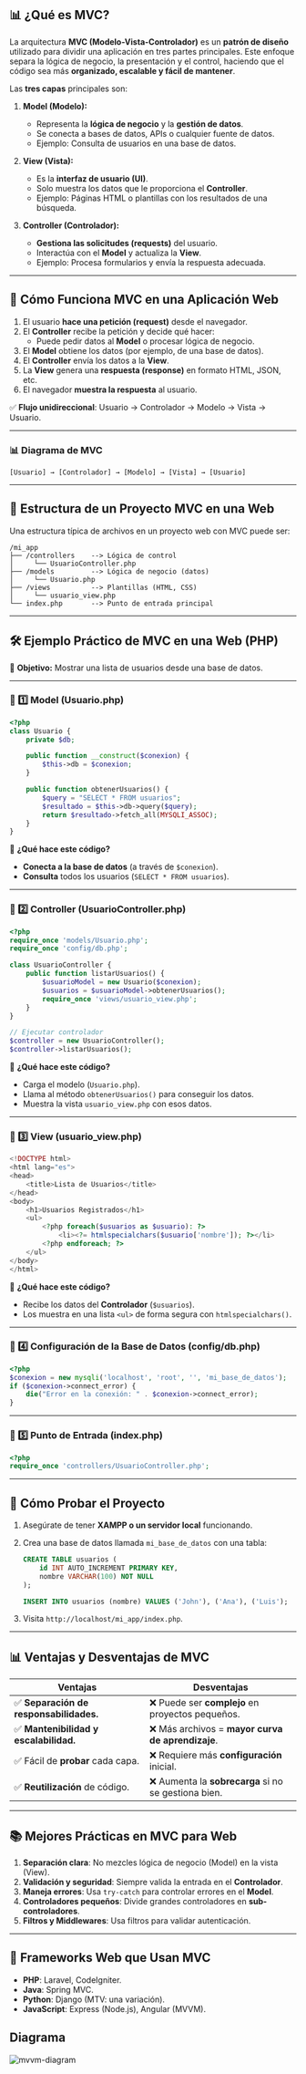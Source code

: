 ## 📊 **¿Qué es MVC?**

La arquitectura **MVC (Modelo-Vista-Controlador)** es un **patrón de diseño** utilizado para dividir una aplicación en tres partes principales. Este enfoque separa la lógica de negocio, la presentación y el control, haciendo que el código sea más **organizado, escalable y fácil de mantener**.

Las **tres capas** principales son:

1. **Model (Modelo):**

   - Representa la **lógica de negocio** y la **gestión de datos**.
   - Se conecta a bases de datos, APIs o cualquier fuente de datos.
   - Ejemplo: Consulta de usuarios en una base de datos.

2. **View (Vista):**

   - Es la **interfaz de usuario (UI)**.
   - Solo muestra los datos que le proporciona el **Controller**.
   - Ejemplo: Páginas HTML o plantillas con los resultados de una búsqueda.

3. **Controller (Controlador):**
   - **Gestiona las solicitudes (requests)** del usuario.
   - Interactúa con el **Model** y actualiza la **View**.
   - Ejemplo: Procesa formularios y envía la respuesta adecuada.

---

## 🔄 **Cómo Funciona MVC en una Aplicación Web**

1. El usuario **hace una petición (request)** desde el navegador.
2. El **Controller** recibe la petición y decide qué hacer:
   - Puede pedir datos al **Model** o procesar lógica de negocio.
3. El **Model** obtiene los datos (por ejemplo, de una base de datos).
4. El **Controller** envía los datos a la **View**.
5. La **View** genera una **respuesta (response)** en formato HTML, JSON, etc.
6. El navegador **muestra la respuesta** al usuario.

✅ **Flujo unidireccional**: Usuario → Controlador → Modelo → Vista → Usuario.

---

### 📊 **Diagrama de MVC**

```
[Usuario] → [Controlador] → [Modelo] → [Vista] → [Usuario]
```

---

## 📂 **Estructura de un Proyecto MVC en una Web**

Una estructura típica de archivos en un proyecto web con MVC puede ser:

```
/mi_app
├── /controllers    --> Lógica de control
│     └── UsuarioController.php
├── /models         --> Lógica de negocio (datos)
│     └── Usuario.php
├── /views          --> Plantillas (HTML, CSS)
│     └── usuario_view.php
└── index.php       --> Punto de entrada principal
```

---

## 🛠️ **Ejemplo Práctico de MVC en una Web (PHP)**

🎯 **Objetivo:** Mostrar una lista de usuarios desde una base de datos.

---

### 📌 1️⃣ **Model (Usuario.php)**

```php
<?php
class Usuario {
    private $db;

    public function __construct($conexion) {
        $this->db = $conexion;
    }

    public function obtenerUsuarios() {
        $query = "SELECT * FROM usuarios";
        $resultado = $this->db->query($query);
        return $resultado->fetch_all(MYSQLI_ASSOC);
    }
}
```

📌 **¿Qué hace este código?**

- **Conecta a la base de datos** (a través de `$conexion`).
- **Consulta** todos los usuarios (`SELECT * FROM usuarios`).

---

### 📌 2️⃣ **Controller (UsuarioController.php)**

```php
<?php
require_once 'models/Usuario.php';
require_once 'config/db.php';

class UsuarioController {
    public function listarUsuarios() {
        $usuarioModel = new Usuario($conexion);
        $usuarios = $usuarioModel->obtenerUsuarios();
        require_once 'views/usuario_view.php';
    }
}

// Ejecutar controlador
$controller = new UsuarioController();
$controller->listarUsuarios();
```

📌 **¿Qué hace este código?**

- Carga el modelo (`Usuario.php`).
- Llama al método `obtenerUsuarios()` para conseguir los datos.
- Muestra la vista `usuario_view.php` con esos datos.

---

### 📌 3️⃣ **View (usuario_view.php)**

```php
<!DOCTYPE html>
<html lang="es">
<head>
    <title>Lista de Usuarios</title>
</head>
<body>
    <h1>Usuarios Registrados</h1>
    <ul>
        <?php foreach($usuarios as $usuario): ?>
            <li><?= htmlspecialchars($usuario['nombre']); ?></li>
        <?php endforeach; ?>
    </ul>
</body>
</html>
```

📌 **¿Qué hace este código?**

- Recibe los datos del **Controlador** (`$usuarios`).
- Los muestra en una lista `<ul>` de forma segura con `htmlspecialchars()`.

---

### 📌 4️⃣ **Configuración de la Base de Datos (config/db.php)**

```php
<?php
$conexion = new mysqli('localhost', 'root', '', 'mi_base_de_datos');
if ($conexion->connect_error) {
    die("Error en la conexión: " . $conexion->connect_error);
}
```

---

### 📌 5️⃣ **Punto de Entrada (index.php)**

```php
<?php
require_once 'controllers/UsuarioController.php';
```

---

## 🚀 **Cómo Probar el Proyecto**

1. Asegúrate de tener **XAMPP o un servidor local** funcionando.
2. Crea una base de datos llamada `mi_base_de_datos` con una tabla:

   ```sql
   CREATE TABLE usuarios (
       id INT AUTO_INCREMENT PRIMARY KEY,
       nombre VARCHAR(100) NOT NULL
   );

   INSERT INTO usuarios (nombre) VALUES ('John'), ('Ana'), ('Luis');
   ```

3. Visita `http://localhost/mi_app/index.php`.

---

## 📊 **Ventajas y Desventajas de MVC**

| **Ventajas**                            | **Desventajas**                                      |
| --------------------------------------- | ---------------------------------------------------- |
| ✅ **Separación de responsabilidades.** | ❌ Puede ser **complejo** en proyectos pequeños.     |
| ✅ **Mantenibilidad y escalabilidad.**  | ❌ Más archivos = **mayor curva de aprendizaje**.    |
| ✅ Fácil de **probar** cada capa.       | ❌ Requiere más **configuración** inicial.           |
| ✅ **Reutilización** de código.         | ❌ Aumenta la **sobrecarga** si no se gestiona bien. |

---

## 📚 **Mejores Prácticas en MVC para Web**

1. **Separación clara**: No mezcles lógica de negocio (Model) en la vista (View).
2. **Validación y seguridad**: Siempre valida la entrada en el **Controlador**.
3. **Maneja errores**: Usa `try-catch` para controlar errores en el **Model**.
4. **Controladores pequeños**: Divide grandes controladores en **sub-controladores**.
5. **Filtros y Middlewares**: Usa filtros para validar autenticación.

---

## 📘 **Frameworks Web que Usan MVC**

- **PHP**: Laravel, CodeIgniter.
- **Java**: Spring MVC.
- **Python**: Django (MTV: una variación).
- **JavaScript**: Express (Node.js), Angular (MVVM).

## **Diagrama**

![mvvm-diagram](images/MVC-diagram.jpg)
